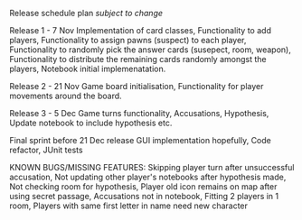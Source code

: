 Release schedule plan *subject to change* 

Release 1 - 7 Nov
Implementation of card classes,
Functionality to add players,
Functionality to assign pawns (suspect) to each player,
Functionality to randomly pick the answer cards (susepect, room, weapon),
Functionality to distribute the remaining cards randomly amongst the players,
Notebook initial implemenatation.

Release 2 - 21 Nov
Game board initialisation,
Functionality for player movements around the board.

Release 3 - 5 Dec
Game turns functionality,
Accusations, 
Hypothesis,
Update notebook to include hypothesis etc.

Final sprint before 21 Dec release
GUI implementation hopefully,
Code refactor,
JUnit tests


KNOWN BUGS/MISSING FEATURES:
Skipping player turn after unsuccessful accusation,
Not updating other player's notebooks after hypothesis made,
Not checking room for hypothesis,
Player old icon remains on map after using secret passage,
Accusations not in notebook,
Fitting 2 players in 1 room,
Players with same first letter in name need new character